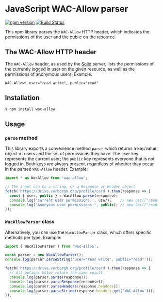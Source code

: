 # JavaScript WAC-Allow parser
[![npm version](https://badge.fury.io/js/wac-allow.svg)](https://www.npmjs.com/package/wac-allow)
[![Build Status](https://travis-ci.org/solid/wac-allow.svg?branch=master)](https://travis-ci.org/solid/wac-allow)

This npm library parses the `WAC-Allow` HTTP header,
which indicates the permissions of the user and the public
on the resource.

## The WAC-Allow HTTP header
The `WAC-Allow` header,
as used by the [Solid](https://github.com/solid/node-solid-server/) server,
lists the permissions of the currently logged in user on the given resource,
as well as the permissions of anonymous users.
Example:

```
WAC-Allow: user="read write", public="read"
```

## Installation
```bash
$ npm install wac-allow
```

## Usage
### `parse` method
This library exports a convenience method `parse`,
which returns a key/value object of users
and the set of permissions they have.
The `user` key represents the current user;
the `public` key represents everyone that is not logged in.
Both keys are always present,
regardless of whether they occur in the parsed `WAC-Allow` header.
Example:
```javascript
import * as WacAllow from 'wac-allow';

// The input can be a string, or a Response or Header object
fetch('https://drive.verborgh.org/profile/card').then(response => {
  const { user, public } = WacAllow.parse(response);
  console.log('Current user permissions:', user);    // new Set(["read"])
  console.log('Anonyous user permissions:', public); // new Set(["read"])
});
```

### `WacAllowParser` class
Alternatively, you can use the `WacAllowParser` class,
which offers specific methods per type.
Example:
```javascript
import { WacAllowParser } from 'wac-allow';

const parser = new WacAllowParser();
console.log(parser.parseString('user="read write", public="read"'));

fetch('https://drive.verborgh.org/profile/card').then(response => {
  // All options below return the same result
  console.log(parser.parse(response));
  console.log(parser.parseResponse(response));
  console.log(parser.parseHeaders(response.headers));
  console.log(parser.parseString(response.headers.get('WAC-Allow')));
});
```
